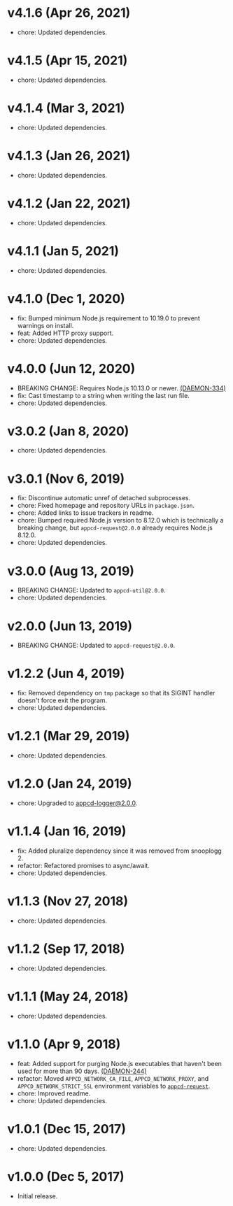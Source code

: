 # v4.1.6 (Apr 26, 2021)

 * chore: Updated dependencies.

# v4.1.5 (Apr 15, 2021)

 * chore: Updated dependencies.

# v4.1.4 (Mar 3, 2021)

 * chore: Updated dependencies.

# v4.1.3 (Jan 26, 2021)

 * chore: Updated dependencies.

# v4.1.2 (Jan 22, 2021)

 * chore: Updated dependencies.

# v4.1.1 (Jan 5, 2021)

 * chore: Updated dependencies.

# v4.1.0 (Dec 1, 2020)

 * fix: Bumped minimum Node.js requirement to 10.19.0 to prevent warnings on install.
 * feat: Added HTTP proxy support.
 * chore: Updated dependencies.

# v4.0.0 (Jun 12, 2020)

 * BREAKING CHANGE: Requires Node.js 10.13.0 or newer.
   [(DAEMON-334)](https://jira.appcelerator.org/browse/DAEMON-334)
 * fix: Cast timestamp to a string when writing the last run file.
 * chore: Updated dependencies.

# v3.0.2 (Jan 8, 2020)

 * chore: Updated dependencies.

# v3.0.1 (Nov 6, 2019)

 * fix: Discontinue automatic unref of detached subprocesses.
 * chore: Fixed homepage and repository URLs in `package.json`.
 * chore: Added links to issue trackers in readme.
 * chore: Bumped required Node.js version to 8.12.0 which is technically a breaking change, but
   `appcd-request@2.0.0` already requires Node.js 8.12.0.
 * chore: Updated dependencies.

# v3.0.0 (Aug 13, 2019)

 * BREAKING CHANGE: Updated to `appcd-util@2.0.0`.
 * chore: Updated dependencies.

# v2.0.0 (Jun 13, 2019)

 * BREAKING CHANGE: Updated to `appcd-request@2.0.0`.

# v1.2.2 (Jun 4, 2019)

 * fix: Removed dependency on `tmp` package so that its SIGINT handler doesn't force exit the
   program.
 * chore: Updated dependencies.

# v1.2.1 (Mar 29, 2019)

 * chore: Updated dependencies.

# v1.2.0 (Jan 24, 2019)

 * chore: Upgraded to appcd-logger@2.0.0.

# v1.1.4 (Jan 16, 2019)

 * fix: Added pluralize dependency since it was removed from snooplogg 2.
 * refactor: Refactored promises to async/await.
 * chore: Updated dependencies.

# v1.1.3 (Nov 27, 2018)

 * chore: Updated dependencies.

# v1.1.2 (Sep 17, 2018)

 * chore: Updated dependencies.

# v1.1.1 (May 24, 2018)

 * chore: Updated dependencies.

# v1.1.0 (Apr 9, 2018)

 * feat: Added support for purging Node.js executables that haven't been used for more than 90
   days. [(DAEMON-244)](https://jira.appcelerator.org/browse/DAEMON-244)
 * refactor: Moved `APPCD_NETWORK_CA_FILE`, `APPCD_NETWORK_PROXY`, and `APPCD_NETWORK_STRICT_SSL`
   environment variables to [`appcd-request`](https://npmjs.org/package/appcd-request).
 * chore: Improved readme.
 * chore: Updated dependencies.

# v1.0.1 (Dec 15, 2017)

 * chore: Updated dependencies.

# v1.0.0 (Dec 5, 2017)

 - Initial release.
